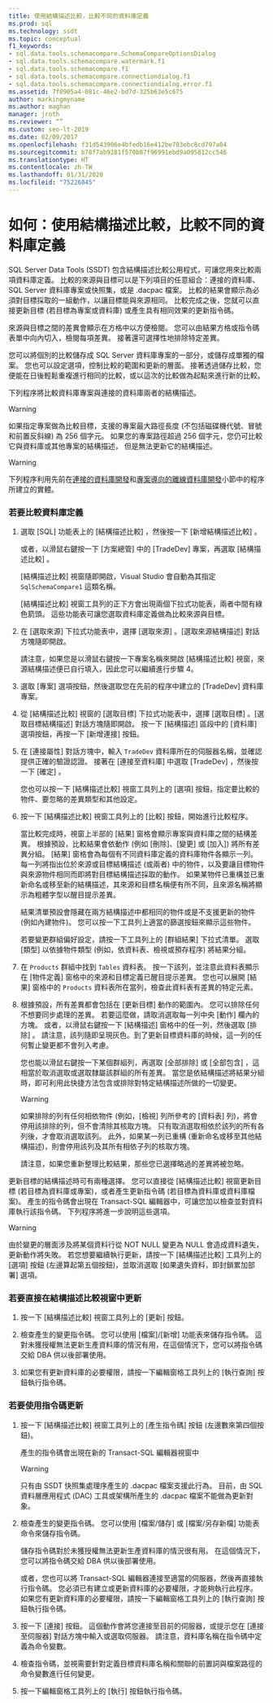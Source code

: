```yaml
---
title: 使用結構描述比較，比較不同的資料庫定義
ms.prod: sql
ms.technology: ssdt
ms.topic: conceptual
f1_keywords:
- sql.data.tools.schemacompare.SchemaCompareOptionsDialog
- sql.data.tools.schemacompare.watermark.f1
- sql.data.tools.schemacompare.f1
- sql.data.tools.schemacompare.connectiondialog.f1
- sql.data.tools.schemacompare.connectiondialog.error.f1
ms.assetid: 7f0905a4-081c-46e2-bd7d-325b63e5c675
author: markingmyname
ms.author: maghan
manager: jroth
ms.reviewer: “”
ms.custom: seo-lt-2019
ms.date: 02/09/2017
ms.openlocfilehash: f31d543906e4bfedb16e412be703ebc8cd797a04
ms.sourcegitcommit: b78f7ab9281f570b87f96991ebd9a095812cc546
ms.translationtype: HT
ms.contentlocale: zh-TW
ms.lasthandoff: 01/31/2020
ms.locfileid: "75226845"
---
```

# <a name="how-to-use-schema-compare-to-compare-different-database-definitions"></a>如何：使用結構描述比較，比較不同的資料庫定義

SQL Server Data Tools (SSDT) 包含結構描述比較公用程式，可讓您用來比較兩項資料庫定義。  比較的來源與目標可以是下列項目的任意組合：連接的資料庫、SQL Server 資料庫專案或快照集，或是 .dacpac 檔案。  比較的結果會顯示為必須對目標採取的一組動作，以讓目標能與來源相同。  比較完成之後，您就可以直接更新目標 (若目標為專案或資料庫) 或產生具有相同效果的更新指令碼。  
  
來源與目標之間的差異會顯示在方格中以方便檢閱。  您可以由結果方格或指令碼表單中向內切入，檢閱每項差異。  接著還可選擇性地排除特定差異。  
  
您可以將個別的比較儲存成 SQL Server 資料庫專案的一部分，或儲存成單獨的檔案。  您也可以設定選項，控制比較的範圍和更新的層面。  接著透過儲存比較，您便能在日後輕鬆重複進行相同的比較，或以這次的比較做為起點來進行新的比較。  
  
下列程序將比較資料庫專案與連接的資料庫兩者的結構描述。  
  
> [!WARNING]  
> 如果指定專案做為比較目標，支援的專案最大路徑長度 (不包括磁碟機代號、冒號和前置反斜線) 為 256 個字元。 如果您的專案路徑超過 256 個字元，您仍可比較它與資料庫或其他專案的結構描述， 但是無法更新它的結構描述。  
  
> [!WARNING]  
> 下列程序利用先前在[連接的資料庫開發](../ssdt/connected-database-development.md)和[專案導向的離線資料庫開發](../ssdt/project-oriented-offline-database-development.md)小節中的程序所建立的實體。  
  
### <a name="to-compare-database-definitions"></a>若要比較資料庫定義  
  
1.  選取 [SQL]  功能表上的 [結構描述比較]  ，然後按一下 [新增結構描述比較]  。  
  
    或者，以滑鼠右鍵按一下 [方案總管]  中的 [TradeDev]  專案，再選取 [結構描述比較]  。  
  
    [結構描述比較]  視窗隨即開啟，Visual Studio 會自動為其指定 `SqlSchemaCompare1` 這類名稱。  
  
    [結構描述比較]  視窗工具列的正下方會出現兩個下拉式功能表，兩者中間有綠色箭頭。 這些功能表可讓您選取資料庫定義做為比較來源與目標。  
  
2.  在 [選取來源]  下拉式功能表中，選擇 [選取來源]  。[選取來源結構描述]  對話方塊隨即開啟。  
  
    請注意，如果您是以滑鼠右鍵按一下專案名稱來開啟 [結構描述比較]  視窗，來源結構描述便已自行填入，因此您可以繼續進行步驟 4。  
  
3.  選取 [專案]  選項按鈕，然後選取您在先前的程序中建立的 [TradeDev]  資料庫專案。  
  
4.  從 [結構描述比較]  視窗的 [選取目標]  下拉式功能表中，選擇 [選取目標]  。[選取目標結構描述]  對話方塊隨即開啟。 按一下 [結構描述]  區段中的 [資料庫]  選項按鈕，再按一下 [新增連接]  按鈕。  
  
5.  在 [連接屬性]  對話方塊中，輸入 `TradeDev` 資料庫所在的伺服器名稱，並確認提供正確的驗證認證。 接著在 [連接至資料庫]  中選取 [TradeDev]  ，然後按一下 [確定]  。  
  
    您也可以按一下 [結構描述比較]  視窗工具列上的 [選項]  按鈕，指定要比較的物件、要忽略的差異類型和其他設定。  
  
6.  按一下 [結構描述比較]  視窗工具列上的 [比較]  按鈕，開始進行比較程序。  
  
    當比較完成時，視窗上半部的 [結果]  窗格會顯示專案與資料庫之間的結構差異。 根據預設，比較結果會依動作 (例如 [刪除]、[變更] 或 [加入]) 將所有差異分組。 [結果]  窗格會為每個有不同資料庫定義的資料庫物件各顯示一列。 每一列將指出位於來源或目標結構描述 (或兩者) 中的物件，以及要讓目標物件與來源物件相同而即將對目標結構描述採取的動作。  如果某物件已重構並已重新命名或移至新的結構描述，其來源和目標名稱便有所不同，且來源名稱將顯示為粗體字型以醒目提示差異。  
  
    結果清單預設會隱藏在兩方結構描述中都相同的物件或是不支援更新的物件 (例如內建物件)。  您可以按一下工具列上適當的篩選按鈕來顯示這些物件。  
  
    若要變更群組偏好設定，請按一下工具列上的 [群組結果]  下拉式清單。  選取 [類型]  以依據物件類型 (例如，依資料表、檢視或預存程序) 將結果分組。  
  
7.  在 `Products` 群組中找到 `Tables` 資料表。 按一下該列，並注意此資料表顯示在 [物件定義]  窗格中的來源和目標定義已醒目提示差異。 您也可以展開 [結果]  窗格中的 `Products` 資料表所在當列，檢查此資料表有差異的特定元素。  
  
8.  根據預設，所有差異都會包括在 [更新目標] 動作的範圍內。 您可以排除任何不想要同步處理的差異。 若要這麼做，請取消選取每一列中央 [動作]  欄內的方塊。 或者，以滑鼠右鍵按一下 [結構描述] 窗格中的任一列，然後選取 [排除]  。 請注意，該列隨即呈現灰色。到了更新目標資料庫的時候，這一列的任何暫止變更都不會列入考慮。  
  
    您也能以滑鼠右鍵按一下某個群組列，再選取 [全部排除]  或 [全部包含]  ，這相當於取消選取或選取隸屬該群組的所有差異。 當您是依結構描述將結果分組時，即可利用此快捷方法包含或排除對特定結構描述所做的一切變更。  
  
    > [!WARNING]  
    > 如果排除的列有任何相依物件 (例如，[檢視]  列所參考的 [資料表]  列)，將會停用該排除的列，但不會清除其核取方塊。 只有取消選取相依於該列的所有各列後，才會取消選取該列。 此外，如果某一列已重構 (重新命名或移至其他結構描述)，則會停用該列及其所有相依子列的核取方塊。  
    >   
    > 請注意，如果您重新整理比較結果，那些您已選擇略過的差異將被忽略。  
  
更新目標的結構描述時可有兩種選擇。 您可以直接從 [結構描述比較]  視窗更新目標 (若目標為資料庫或專案)，或者產生更新指令碼 (若目標為資料庫或資料庫檔案)。  產生的指令碼會出現在 Transact\-SQL 編輯器中，可讓您加以檢查並對資料庫執行該指令碼。 下列程序將進一步說明這些選項。  
  
> [!WARNING]  
> 由於變更的層面涉及將某個資料行從 NOT NULL 變更為 NULL 會造成資料遺失，更新動作將失敗。 若您想要繼續執行更新，請按一下 [結構描述比較] 工具列上的 [選項]  按鈕 (左邊算起第五個按鈕)，並取消選取 [如果遺失資料，即封鎖累加部署]  選項。  
  
### <a name="to-update-directly-in-the-schema-compare-window"></a>若要直接在結構描述比較視窗中更新  
  
1.  按一下 [結構描述比較] 視窗工具列上的 [更新]  按鈕。  
  
2.  檢查產生的變更指令碼。 您可以使用 [檔案]/[新增] 功能表來儲存指令碼。 這對未獲授權無法更新生產資料庫的情況有用，在這個情況下，您可以將指令碼交給 DBA 供以後部署使用。  
  
3.  如果您有更新資料庫的必要權限，請按一下編輯窗格工具列上的 [執行查詢]  按鈕執行指令碼。  
  
### <a name="to-update-by-script"></a>若要使用指令碼更新  
  
1.  按一下 [結構描述比較] 視窗工具列上的 [產生指令碼]  按鈕 (左邊數來第四個按鈕)。  
  
    產生的指令碼會出現在新的 Transact\-SQL 編輯器視窗中  
  
    > [!WARNING]  
    > 只有由 SSDT 快照集處理序產生的 .dacpac 檔案支援此行為。  目前，由 SQL 資料層應用程式 (DAC) 工具或架構所產生的 .dacpac 檔案不能做為更新對象。  
  
2.  檢查產生的變更指令碼。 您可以使用 [檔案/儲存]  或 [檔案/另存新檔] 功能表命令來儲存指令碼。  
  
    儲存指令碼對於未獲授權無法更新生產資料庫的情況很有用。 在這個情況下，您可以將指令碼交給 DBA 供以後部署使用。  
  
    或者，您也可以將 Transact\-SQL 編輯器連接至適當的伺服器，然後再直接執行指令碼。 您必須已有建立或更新資料庫的必要權限，才能夠執行此程序。 如果您有更新資料庫的必要權限，請按一下編輯窗格工具列上的 [執行查詢]  按鈕執行指令碼。  
  
3.  按一下 [連接]  按鈕。 這個動作會將您連接至目前的伺服器，或提示您在 [連接至伺服器] 對話方塊中輸入或選取伺服器。  請注意，資料庫名稱在指令碼中定義為命令變數。  
  
4.  檢查指令碼，並視需要針對定義目標資料庫名稱和關聯的前置詞與檔案路徑的命令變數進行任何變更。  
  
5.  按一下編輯窗格工具列上的 [執行]  按鈕執行指令碼。  
  
